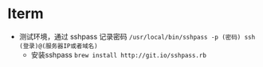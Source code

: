 # Iterm

- 测试环境，通过 sshpass 记录密码 `/usr/local/bin/sshpass -p (密码) ssh (登录)@(服务器IP或者域名)`
  - 安装sshpass `brew install http://git.io/sshpass.rb`